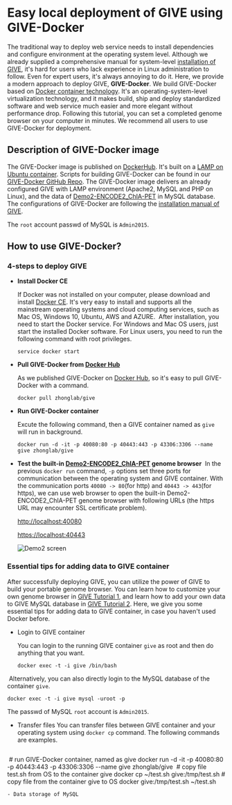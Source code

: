 # Easy local deployment of GIVE using GIVE-Docker
The traditional way to deploy web service needs to install dependencies and configure environment at the operating system level. Although we already supplied a comprehensive manual for system-level [installation of GIVE](https://github.com/Zhong-Lab-UCSD/Genomic-Interactive-Visualization-Engine/blob/master/manuals/1-installation.md), it's hard for users who lack experience in Linux administration to follow. Even for expert users, it's always annoying to do it. 
Here, we provide a modern approach to deploy GIVE, **GIVE-Docker**. We build GIVE-Docker based on [Docker container technology](https://www.docker.com/what-container). It's an operating-system-level virtualization technology, and it makes build, ship and deploy standardized software and web service much easier and more elegant without performance drop. Following this tutorial, you can set a completed genome browser on your computer in minutes. We recommend all users to use GIVE-Docker for deployment. 

## Description of GIVE-Docker image
The GIVE-Docker image is published on [DockerHub](https://hub.docker.com/r/zhonglab/give/). It's built on a [LAMP on Ubuntu container](https://hub.docker.com/r/linode/lamp/). Scripts for building GIVE-Docker can be found in our [GIVE-Docker GitHub Repo](https://github.com/Zhong-Lab-UCSD/GIVE-Docker). 
The GIVE-Docker image delivers an already configured GIVE with LAMP environment (Apache2, MySQL and PHP on Linux), and the data of [Demo2-ENCODE2_ChIA-PET](https://github.com/Zhong-Lab-UCSD/Genomic-Interactive-Visualization-Engine/tree/master/gallery/Demo2-ENCODE2_ChIA-PET) in MySQL database. The configurations of GIVE-Docker are following the [installation manual of GIVE](https://github.com/Zhong-Lab-UCSD/Genomic-Interactive-Visualization-Engine/blob/master/manuals/1-installation.md).

The `root` account passwd of MySQL is `Admin2015`.

## How to use GIVE-Docker?
### 4-steps to deploy GIVE
- **Install Docker CE**
  
  If Docker was not installed on your computer, please download and install [Docker CE]( https://www.docker.com/community-edition ). It's very easy to install and supports all the mainstream operating systems and cloud computing services, such as Mac OS, Windows 10, Ubuntu, AWS and AZURE. 
  After installation, you need to start the Docker service. For Windows and Mac OS users, just start the installed Docker software. For Linux users, you need to run the following command with root privileges. 
  ```
  service docker start
  ```
   
- **Pull GIVE-Docker from [Docker Hub](https://hub.docker.com/r/zhonglab/give/)**

  As we published GIVE-Docker on [Docker Hub](https://hub.docker.com/r/zhonglab/give/), so it's easy to pull GIVE-Docker with a command.
  ```
  docker pull zhonglab/give
  ```

- **Run GIVE-Docker container**

  Excute the following command, then a GIVE container named as `give` will run in background. 
  ```
  docker run -d -it -p 40080:80 -p 40443:443 -p 43306:3306 --name give zhonglab/give
  ```

- **Test the built-in [Demo2-ENCODE2_ChIA-PET](https://github.com/Zhong-Lab-UCSD/Genomic-Interactive-Visualization-Engine/tree/master/gallery/Demo2-ENCODE2_ChIA-PET) genome browser**
  In the previous `docker run` command, `-p` options set three ports for communication between the operating system and GIVE container. With the communication ports `40080 -> 80`(for http) and `40443 -> 443`(for https), we can use web browser to open the built-in Demo2-ENCODE2_ChIA-PET genome browser with following URLs (the https URL may encounter SSL certificate problem).
  
  [http://localhost:40080](http://localhost:40080)
  
  [https://localhost:40443](https://localhost:40443)
  
  ![Demo2 screen](https://github.com/Zhong-Lab-UCSD/Genomic-Interactive-Visualization-Engine/blob/master/gallery/Demo2-ENCODE2_ChIA-PET/GIVE_demo2_chiapet.PNG)


### Essential tips for adding data to GIVE container
After successfully deploying GIVE, you can utilize the power of GIVE to build your portable genome browser. You can learn how to customize your own genome browser in [GIVE Tutorial 1](https://github.com/frankyan/Genomic-Interactive-Visualization-Engine-1/blob/master/tutorials/1-knownCodeDataSource.md), and learn how to add your own data to GIVE MySQL database in [GIVE Tutorial 2](https://github.com/frankyan/Genomic-Interactive-Visualization-Engine-1/blob/master/tutorials/2-dataSource.md). Here, we give you some essential tips for adding data to GIVE container, in case you haven't used Docker before.
- Login to GIVE container
  
  You can login to the running GIVE container `give` as root and then do anything that you want. 
  ```
  docker exec -t -i give /bin/bash
  ```
  Alternatively, you can also directly login to the MySQL database of the container `give`.
  ```
  docker exec -t -i give mysql -uroot -p
  ```
  
  The passwd of MySQL `root` account is `Admin2015`.

- Transfer files
  You can transfer files between GIVE container and your operating system using `docker cp` command. The following commands are examples.
  
  ```
  \# run GIVE-Docker container, named as give
  docker run -d -it -p 40080:80 -p 40443:443 -p 43306:3306 --name give zhonglab/give
  \# copy file test.sh from OS to the container give
  docker cp ~/test.sh give:/tmp/test.sh
  \# copy file from the container give to OS
  docker give:/tmp/test.sh ~/test.sh
  ```
- Data storage of MySQL


